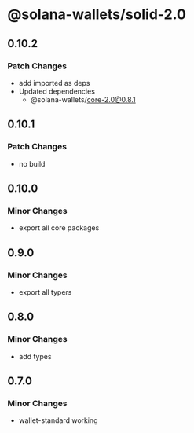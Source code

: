# @solana-wallets/solid-2.0

## 0.10.2

### Patch Changes

- add imported as deps
- Updated dependencies
  - @solana-wallets/core-2.0@0.8.1

## 0.10.1

### Patch Changes

- no build

## 0.10.0

### Minor Changes

- export all core packages

## 0.9.0

### Minor Changes

- export all typers

## 0.8.0

### Minor Changes

- add types

## 0.7.0

### Minor Changes

- wallet-standard working
